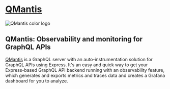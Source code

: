 # [QMantis](https://qmantis.github.io)

![QMantis color logo](https://i.ibb.co/YjZnTdj/QMantis-logo-color-small2.png)

## QMantis: Observability and monitoring for GraphQL APIs

[QMantis](https://qmantis.github.io) is a GraphQL server with an auto-instrumentation solution for GraphQL APIs using Express. It's an easy and quick way to get your Express-based GraphQL API backend running with an observability feature, which generates and exports metrics and traces data and creates a Grafana dashboard for you to analyze.
